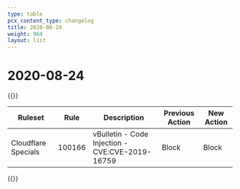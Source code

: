 ```yaml
---
type: table
pcx_content_type: changelog
title: 2020-08-24
weight: 964
layout: list
---
```


# 2020-08-24

{{<table-wrap>}}

<table style="width: 100%">
  <thead>
    <tr>
      <th>Ruleset</th>
      <th>Rule</th>
      <th>Description</th>
      <th>Previous Action</th>
      <th>New Action</th>
    </tr>
  </thead>
  <tbody>
    <tr>
      <td>Cloudflare Specials</td>
      <td>100166</td>
      <td>vBulletin - Code Injection - CVE:CVE-2019-16759</td>
      <td>Block</td>
      <td>Block</td>
    </tr>
  </tbody>
</table>
{{</table-wrap>}}
